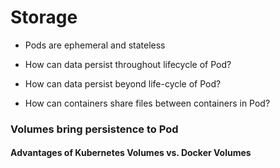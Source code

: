 # Storage

* Pods are ephemeral and stateless

* How can data persist throughout lifecycle of Pod?
* How can data persist beyond life-cycle of Pod?
* How can containers share files between containers in Pod?

### Volumes bring persistence to Pod

#### Advantages of Kubernetes Volumes vs. Docker Volumes

